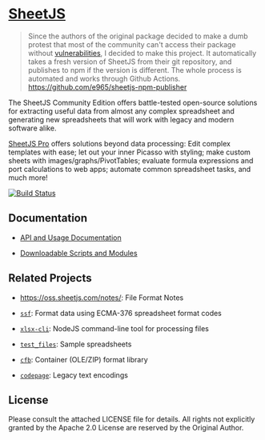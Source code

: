 # [SheetJS](https://sheetjs.com)

> Since the authors of the original package decided to make a dumb protest that most
of the community can't access their package without [vulnerabilities](https://github.com/advisories/GHSA-4r6h-8v6p-xvw6),
I decided to make this project. It automatically takes a fresh version of SheetJS
from their git repository, and publishes to npm if the version is different.
The whole process is automated and works through Github Actions.
https://github.com/e965/sheetjs-npm-publisher

The SheetJS Community Edition offers battle-tested open-source solutions for
extracting useful data from almost any complex spreadsheet and generating new
spreadsheets that will work with legacy and modern software alike.

[SheetJS Pro](https://sheetjs.com/pro) offers solutions beyond data processing:
Edit complex templates with ease; let out your inner Picasso with styling; make
custom sheets with images/graphs/PivotTables; evaluate formula expressions and
port calculations to web apps; automate common spreadsheet tasks, and much more!

[![Build Status](https://saucelabs.com/browser-matrix/sheetjs.svg)](https://saucelabs.com/u/sheetjs)

## Documentation

- [API and Usage Documentation](https://docs.sheetjs.com)

- [Downloadable Scripts and Modules](https://cdn.sheetjs.com)

## Related Projects

- <https://oss.sheetjs.com/notes/>: File Format Notes

- [`ssf`](packages/ssf): Format data using ECMA-376 spreadsheet format codes

- [`xlsx-cli`](packages/xlsx-cli/): NodeJS command-line tool for processing files

- [`test_files`](https://github.com/SheetJS/test_files): Sample spreadsheets

- [`cfb`](https://git.sheetjs.com/SheetJS/js-cfb): Container (OLE/ZIP) format library

- [`codepage`](https://git.sheetjs.com/SheetJS/js-codepage): Legacy text encodings

## License

Please consult the attached LICENSE file for details.  All rights not explicitly
granted by the Apache 2.0 License are reserved by the Original Author.
